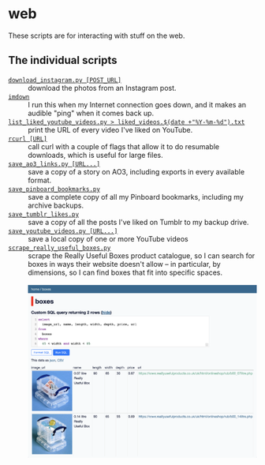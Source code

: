 # web

These scripts are for interacting with stuff on the web.

## The individual scripts

<!-- [[[cog

# This adds the root of the repo to the PATH, which has cog_helpers.py
from os.path import abspath, dirname
import sys

sys.path.append(abspath(dirname(dirname("."))))

import cog_helpers

folder_name = "web"

scripts = [
    {
        "usage": "download_instagram.py [POST_URL]",
        "description": """
        download the photos from an Instagram post.
        """
    },
    {
        "name": "imdown",
        "description": """
        I run this when my Internet connection goes down, and it makes an audible "ping" when it comes back up.
        """
    },
    {
        "usage": 'list_liked_youtube_videos.py > liked_videos.$(date +"%Y-%m-%d").txt',
        "description": """
        print the URL of every video I've liked on YouTube.
        """
    },
    {
        "usage": "rcurl [URL]",
        "description": """
        call curl with a couple of flags that allow it to do resumable downloads, which is useful for large files.
        """
    },
    {
        "usage": "save_ao3_links.py [URL...]",
        "description": """
        save a copy of a story on AO3, including exports in every available format.
        """
    },
    {
        "name": "save_pinboard_bookmarks.py",
        "description": """
        save a complete copy of all my Pinboard bookmarks, including my archive backups.
        """
    },
    {
        "name": "save_tumblr_likes.py",
        "description": """
        save a copy of all the posts I've liked on Tumblr to my backup drive.
        """
    },
    {
        "usage": "save_youtube_videos.py [URL...]",
        "description": """
        save a local copy of one or more YouTube videos
        """
    },
    {
        "name": "scrape_really_useful_boxes.py",
        "description": """
        scrape the Really Useful Boxes product catalogue, so I can search for boxes in ways their website doesn't allow – in particular, by dimensions, so I can find boxes that fit into specific spaces.<br/><br/><img src="really_useful_boxes.png">
        """
    },
]

cog_helpers.create_description_table(folder_name=folder_name, scripts=scripts)

]]]-->
<dl>
  <dt>
    <a href="https://github.com/alexwlchan/scripts/blob/main/web/download_instagram.py">
      <code>download_instagram.py [POST_URL]</code>
    </a>
  </dt>
  <dd>
    download the photos from an Instagram post.
  </dd>

  <dt>
    <a href="https://github.com/alexwlchan/scripts/blob/main/web/imdown">
      <code>imdown</code>
    </a>
  </dt>
  <dd>
    I run this when my Internet connection goes down, and it makes an audible "ping" when it comes back up.
  </dd>

  <dt>
    <a href="https://github.com/alexwlchan/scripts/blob/main/web/list_liked_youtube_videos.py">
      <code>list_liked_youtube_videos.py > liked_videos.$(date +"%Y-%m-%d").txt</code>
    </a>
  </dt>
  <dd>
    print the URL of every video I've liked on YouTube.
  </dd>

  <dt>
    <a href="https://github.com/alexwlchan/scripts/blob/main/web/rcurl">
      <code>rcurl [URL]</code>
    </a>
  </dt>
  <dd>
    call curl with a couple of flags that allow it to do resumable downloads, which is useful for large files.
  </dd>

  <dt>
    <a href="https://github.com/alexwlchan/scripts/blob/main/web/save_ao3_links.py">
      <code>save_ao3_links.py [URL...]</code>
    </a>
  </dt>
  <dd>
    save a copy of a story on AO3, including exports in every available format.
  </dd>

  <dt>
    <a href="https://github.com/alexwlchan/scripts/blob/main/web/save_pinboard_bookmarks.py">
      <code>save_pinboard_bookmarks.py</code>
    </a>
  </dt>
  <dd>
    save a complete copy of all my Pinboard bookmarks, including my archive backups.
  </dd>

  <dt>
    <a href="https://github.com/alexwlchan/scripts/blob/main/web/save_tumblr_likes.py">
      <code>save_tumblr_likes.py</code>
    </a>
  </dt>
  <dd>
    save a copy of all the posts I've liked on Tumblr to my backup drive.
  </dd>

  <dt>
    <a href="https://github.com/alexwlchan/scripts/blob/main/web/save_youtube_videos.py">
      <code>save_youtube_videos.py [URL...]</code>
    </a>
  </dt>
  <dd>
    save a local copy of one or more YouTube videos
  </dd>

  <dt>
    <a href="https://github.com/alexwlchan/scripts/blob/main/web/scrape_really_useful_boxes.py">
      <code>scrape_really_useful_boxes.py</code>
    </a>
  </dt>
  <dd>
    scrape the Really Useful Boxes product catalogue, so I can search for boxes in ways their website doesn't allow – in particular, by dimensions, so I can find boxes that fit into specific spaces.<br/><br/><img src="really_useful_boxes.png">
  </dd>
</dl>
<!-- [[[end]]] (checksum: 43e1e90a4f72b89531ee5307b85e6385) -->
